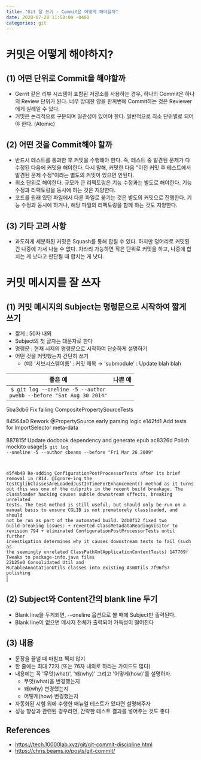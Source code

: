 ```yaml
---
title: "Git 잘 쓰기 - Commit은 어떻게 해야할까"
date: 2020-07-28 11:50:00 -0400
categories: git
---
```


# 커밋은 어떻게 해야하지?

## (1) 어떤 단위로 Commit을 해야할까

+ Gerrit 같은 리뷰 시스템이 포함된 저장소를 사용하는 경우, 하나의 Commit은 하나의 Review 단위가 된다. 너무 방대한 양을 한꺼번에 Commit하는 것은 Reviewer에게 실례일 수 있다.
+ 커밋은 논리적으로 구분되며 일관성이 있어야 한다. 일반적으로 최소 단위별로 되어야 한다. (Atomic)


## (2) 어떤 것을 Commit해야 할까

+ 반드시 테스트를 통과한 후 커밋을 수행해야 한다. 즉, 테스트 중 발견된 문제가 다 수정된 다음에 커밋을 해야한다. 다시 말해, 커밋한 다음 "이전 커밋 후 테스트에서 발견된 문제 수정"이라는 별도의 커밋이 있으면 안된다.
+ 최소 단위로 해야한다. 규모가 큰 리팩토링은 기능 수정과는 별도로 해야한다. 기능 수정과 리팩토링을 동시에 하는 것은 지양한다.
+ 코드를 원래 있던 파일에서 다른 파일로 옮기는 것은 별도의 커밋으로 진행한다. 기능 수정과 동시에 하거나, 해당 파일의 리팩토링을 함께 하는 것도 지양한다.


## (3) 기타 고려 사항

+ 과도하게 세분화된 커밋은 Squash를 통해 합칠 수 있다. 하지만 덩어리로 커밋된 건 나중에 가서 나눌 수 없다. 차라리 가능하면 작은 단위로 커밋을 하고, 나중에 합치는 게 낫다고 판단될 때 합치는 게 낫다.  

  
  
# 커밋 메시지를 잘 쓰자

## (1) 커밋 메시지의 Subject는 명령문으로 시작하여 짧게 쓰기

+ 짧게 : 50자 내외
+ Subject의 첫 글자는 대문자로 한다
+ 명령문 : 현재 시제의 명령문으로 시작하여 단순하게 설명하기
+ 어떤 것을 커밋했는지 간단히 쓰기
    - (예) '서브시스템이름' : 커밋 제목 → 'submodule' : Update blah blah

| 좋은 예 | 나쁜 예 |
|:---:|:---:|
|<code>$ git log --oneline -5 --author pwebb --before "Sat Aug 30 2014"
  5ba3db6 Fix failing CompositePropertySourceTests
  
  84564a0 Rework @PropertySource early parsing logic
  e142fd1 Add tests for ImportSelector meta-data<br><br>887815f Update docbook dependency and generate epub
  ac8326d Polish mockito usage</code>|<code>$ git log --oneline -5 --author cbeams --before "Fri Mar 26 2009" 
  
  e5f4b49 Re-adding ConfigurationPostProcessorTests after its brief removal in r814. @Ignore-ing the testCglibClassesAreLoadedJustInTimeForEnhancement() method as it turns out this was one of the culprits in the recent build breakage. The classloader hacking causes subtle downstream effects, breaking unrelated tests. The test method is still useful, but should only be run on a manual basis to ensure CGLIB is not prematurely classloaded, and should not be run as part of the automated build.
  2db0f12 fixed two build-breaking issues: + reverted ClassMetadataReadingVisitor to revision 794 + eliminated ConfigurationPostProcessorTests until further investigation determines why it causes downstream tests to fail (such as the seemingly unrelated ClassPathXmlApplicationContextTests)
  147709f Tweaks to package-info.java files<br>22b25e0 Consolidated Util and MutableAnnotationUtils classes into existing AsmUtils
  7f96f57 polishing </code>|
    
## (2) Subject와 Content간의 blank line 두기

+ Blank line을 두게되면, --oneline 옵션으로 볼 때에 Subject만 출력된다.
+ Blank line이 없으면 메시지 전체가 출력되어 가독성이 떨어진다

## (3) 내용

+ 문장을 끝낼 때 마침표 찍지 않기
+ 한 줄에는 최대 72자 (또는 76자 내외로 하라는 가이드도 많다)
+ 내용에는 꼭 '무엇(what)', '왜(why)' 그리고 '어떻게(how)'를 설명하자.
    - 무엇(what)을 변경했는지
    - 왜(why) 변경했는지
    - 어떻게(how) 변경했는지
+ 자동화된 시험 외에 수행한 매뉴얼 테스트가 있다면 설명해주자
+ 성능 향상과 관련된 경우라면, 간략한 테스트 결과를 넣어주는 것도 좋다

  
  
## References
+ https://tech.10000lab.xyz/git/git-commit-discipline.html
+ https://chris.beams.io/posts/git-commit/
